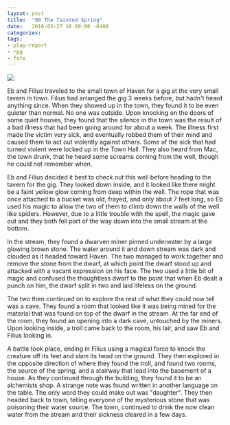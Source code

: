 ```yaml
---
layout: post
title:  "00 The Tainted Spring"
date:   2016-05-27 16:00:00 -0400 
categories: 
tags: 
- play-report
- rpg
- fate
---
```

[<img src="{{site.baseurl}}/images/map.png" class="left" />]({{site.baseurl}}/images/map.png)

Eb and Filius traveled to the small town of Haven for a gig at the very small tavern in town. Filius had arranged the gig 3 weeks before, but hadn't heard anything since. <!--more-->When they showed up in the town, they found it to be even quieter than normal. No one was outside. Upon knocking on the doors of some quiet houses, they found that the silence in the town was the result of a bad illness that had been going around for about a week. The illness first made the victim very sick, and eventually robbed them of their mind and caused them to act out violently against others. Some of the sick that had turned violent were locked up in the Town Hall. They also heard from Mac, the town drunk, that he heard some screams coming from the well, though he could not remember when.

Eb and Filius decided it best to check out this well before heading to the tavern for the gig. They looked down inside, and it looked like there might be a faint yellow glow coming from deep within the well. The rope that was once attached to a bucket was old, frayed, and only about 7 feet long, so Eb used his magic to allow the two of them to climb down the walls of the well like spiders. However, due to a little trouble with the spell, the magic gave out and they both fell part of the way down into the small stream at the bottom. 

In the stream, they found a dwarven miner pinned underwater by a large glowing brown stone. The water around it and down stream was dark and clouded as it headed toward Haven. The two managed to work together and remove the stone from the dwarf, at which point the dwarf stood up and attacked with a vacant expression on his face. The two used a little bit of magic and confused the thoughtless dwarf to the point that when Eb dealt a punch on him, the dwarf split in two and laid lifeless on the ground. 

The two then continued on to explore the rest of what they could now tell was a cave. They found a room that looked like it was being mined for the material that was found on top of the dwarf in the stream. At the far end of the room, they found an opening into a dark cave, untouched by the miners. Upon looking inside, a troll came back to the room, his lair, and saw Eb and Filius looking in.

A battle took place, ending in Filius using a magical force to knock the creature off its feet and slam its head on the ground. They then explored in the opposite direction of where they found the troll, and found two rooms, the source of the spring, and a stairway that lead into the basement of a house. As they continued through the building, they found it to be an alchemists shop. A strange note was found written in another language on the table. The only word they could make out was "daughter". They then headed back to town, telling everyone of the mysterious stone that was poisoning their water source. The town, continued to drink the now clean water from the stream and their sickness cleared in a few days.
